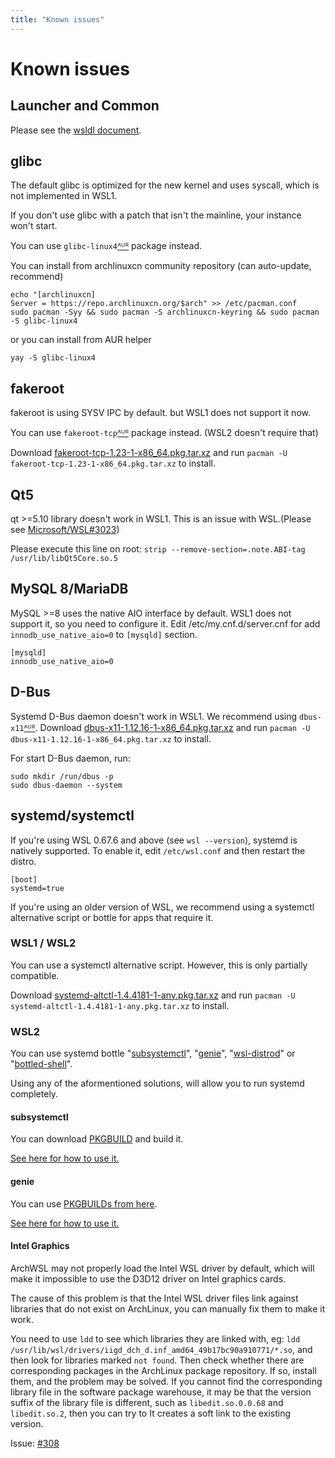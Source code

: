 ```yaml
---
title: "Known issues"
---
```

# Known issues

## Launcher and Common
Please see the [wsldl document](https://git.io/wsldl-doc).

## glibc
The default glibc is optimized for the new kernel and uses syscall, which is not implemented in WSL1.

If you don't use glibc with a patch that isn't the mainline, your instance won't start.

You can use `glibc-linux4`[ᴬᵁᴿ](https://aur.archlinux.org/packages/glibc-linux4) package instead.

You can install from archlinuxcn community repository (can auto-update, recommend)
```
echo "[archlinuxcn]
Server = https://repo.archlinuxcn.org/$arch" >> /etc/pacman.conf
sudo pacman -Syy && sudo pacman -S archlinuxcn-keyring && sudo pacman -S glibc-linux4
```
or you can install from AUR helper
```
yay -S glibc-linux4
```

## fakeroot
fakeroot is using SYSV IPC by default.
but WSL1 does not support it now.

You can use `fakeroot-tcp`[ᴬᵁᴿ](https://aur.archlinux.org/packages/fakeroot-tcp/) package instead. (WSL2 doesn't require that)

Download [fakeroot-tcp-1.23-1-x86_64.pkg.tar.xz](https://github.com/yuk7/arch-prebuilt/releases/download/18082100/fakeroot-tcp-1.23-1-x86_64.pkg.tar.xz) and run ```pacman -U fakeroot-tcp-1.23-1-x86_64.pkg.tar.xz``` to install.

## Qt5
qt >=5.10 library doesn't work in WSL1. This is an issue with WSL.(Please see [Microsoft/WSL#3023](https://github.com/Microsoft/WSL/issues/3023))

Please execute this line on root:
```strip --remove-section=.note.ABI-tag /usr/lib/libQt5Core.so.5```

## MySQL 8/MariaDB
MySQL >=8 uses the native AIO interface by default. WSL1 does not support it, so you need to configure it.
Edit /etc/my.cnf.d/server.cnf for add `innodb_use_native_aio=0` to `[mysqld]` section.
```
[mysqld]
innodb_use_native_aio=0
```

## D-Bus
Systemd D-Bus daemon doesn't work in WSL1.
We recommend using `dbus-x11`[ᴬᵁᴿ](https://aur.archlinux.org/packages/dbus-x11/).
Download [dbus-x11-1.12.16-1-x86_64.pkg.tar.xz](https://github.com/yuk7/arch-prebuilt/releases/download/20051200/dbus-x11-1.12.16-1-x86_64.pkg.tar.xz) and run ```pacman -U dbus-x11-1.12.16-1-x86_64.pkg.tar.xz``` to install.

For start D-Bus daemon, run:
```
sudo mkdir /run/dbus -p
sudo dbus-daemon --system
```

## systemd/systemctl

If you're using WSL 0.67.6 and above (see `wsl --version`), systemd is natively supported. To enable it, edit `/etc/wsl.conf` and then restart the distro.
```
[boot]
systemd=true
```

If you're using an older version of WSL, we recommend using a systemctl alternative script or bottle for apps that require it.

### WSL1 / WSL2
You can use a systemctl alternative script.
However, this is only partially compatible.

Download [systemd-altctl-1.4.4181-1-any.pkg.tar.xz](https://github.com/yuk7/arch-systemctl-alt/releases/download/1.4.4181-1/systemd-altctl-1.4.4181-1-any.pkg.tar.xz) and run ```pacman -U systemd-altctl-1.4.4181-1-any.pkg.tar.xz``` to install.

### WSL2
You can use systemd bottle "[subsystemctl](https://github.com/sorah/subsystemctl)", "[genie](https://github.com/arkane-systems/genie)", "[wsl-distrod](https://github.com/nullpo-head/wsl-distrod)" or "[bottled-shell](https://github.com/lungothrin/bottled-shell)".

Using any of the aformentioned solutions, will allow you to run systemd completely.

#### subsystemctl
You can download [PKGBUILD](https://raw.githubusercontent.com/sorah/arch.sorah.jp/master/aur-sorah/PKGBUILDs/subsystemctl/PKGBUILD) and build it.

[See here for how to use it.](https://github.com/sorah/subsystemctl#usage)

#### genie
You can use [PKGBUILDs from here](https://gist.github.com/arlllk/7001c521de601f01735af5ca440f03ae).

[See here for how to use it.](https://github.com/arkane-systems/genie#usage)

#### Intel Graphics

ArchWSL may not properly load the Intel WSL driver by default, which will make it impossible to use the D3D12 driver on Intel graphics cards.

The cause of this problem is that the Intel WSL driver files link against libraries that do not exist on ArchLinux, you can manually fix them to make it work.

You need to use `ldd` to see which libraries they are linked with, eg: `ldd /usr/lib/wsl/drivers/iigd_dch_d.inf_amd64_49b17bc90a910771/*.so`, and then look for libraries marked `not found`. Then check whether there are corresponding packages in the ArchLinux package repository. If so, install them, and the problem may be solved. If you cannot find the corresponding library file in the software package warehouse, it may be that the version suffix of the library file is different, such as `libedit.so.0.0.68` and `libedit.so.2`, then you can try to It creates a soft link to the existing version.

Issue: [#308](https://github.com/yuk7/ArchWSL/issues/308)
